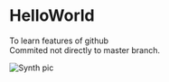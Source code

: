 # HelloWorld
To learn features of github<br/>
Commited not directly to master branch.

![Synth pic](https://github.com/RadStr/DiasynthText/blob/branch-to-show/img/DIASYNTH_SYNTH.PNG)
